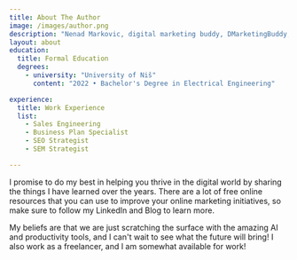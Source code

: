 ```yaml
---
title: About The Author
image: /images/author.png
description: "Nenad Markovic, digital marketing buddy, DMarketingBuddy, SEO expert, SEO mentor, digital marketing expert, digital marketing mentor, SEM expert, SEM mentor"
layout: about
education:
  title: Formal Education
  degrees:
    - university: "University of Niš"
      content: "2022 • Bachelor's Degree in Electrical Engineering" 

experience:
  title: Work Experience
  list:
    - Sales Engineering
    - Business Plan Specialist
    - SEO Strategist
    - SEM Strategist

---
```


I promise to do my best in helping you thrive in the digital world by sharing the things I have learned over the years. There are a lot of free online resources that you can use to improve your online marketing initiatives, so make sure to follow my LinkedIn and Blog to learn more. 

My beliefs are that we are just scratching the surface with the amazing AI and productivity tools, and I can't wait to see what the future will bring!
I also work as a freelancer, and I am somewhat available for work!